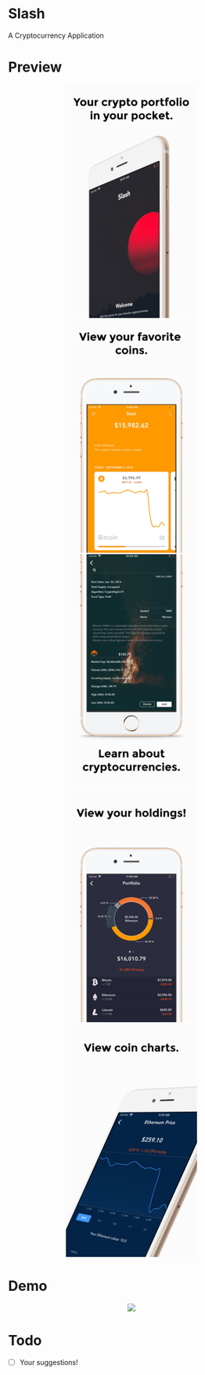 # Slash

 A Cryptocurrency Application 
 
 # Preview
<p align="center">
 <img src = "/Screenshots/Preview0.jpg" height = "475"> <img src = "/Screenshots/Preview1.jpg" height = "475">  <img src = "/Screenshots/Preview2.jpg" height = "475" >  <img src = "/Screenshots/Preview3.jpg" height = "475">  <img src = "/Screenshots/Preview4.jpg" height = "475">
</p>

# Demo
<p align="center">
 <img src = "/Screenshots/Demo.mov" height = "550">
</p>

# Todo
- [ ] Your suggestions!
